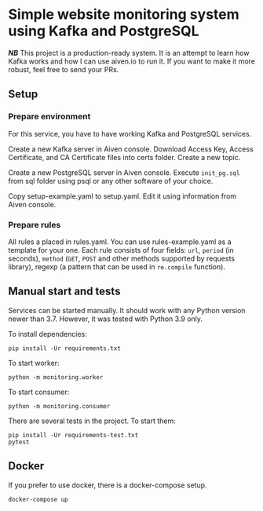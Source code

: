 # Simple website monitoring system using Kafka and PostgreSQL

***NB*** This project is a production-ready system. It is an attempt to learn how Kafka works and how I can use aiven.io
to run it. If you want to make it more robust, feel free to send your PRs.

## Setup

### Prepare environment

For this service, you have to have working Kafka and PostgreSQL services.

Create a new Kafka server in Aiven console. Download Access Key, Access Certificate, and CA Certificate files into 
certs folder. Create a new topic. 

Create a new PostgreSQL server in Aiven console. Execute `init_pg.sql` from sql folder using psql or any other software 
of your choice.

Copy setup-example.yaml to setup.yaml. Edit it using information from Aiven console.

### Prepare rules

All rules a placed in rules.yaml. You can use rules-example.yaml as a template for your one. Each rule consists of four 
fields: `url`, `period` (in seconds), `method` (`GET`, `POST` and other methods supported by requests library), 
regexp (a pattern that can be used in `re.compile` function).

## Manual start and tests

Services can be started manually. It should work with any Python version newer than 3.7. However, it was tested with 
Python 3.9 only.

To install dependencies:

```shell
pip install -Ur requirements.txt
```

To start worker:

```shell
python -m monitoring.worker
```

To start consumer:

```shell
python -m monitoring.consumer
```

There are several tests in the project. To start them:

```shell
pip install -Ur requirements-test.txt
pytest
```

## Docker

If you prefer to use docker, there is a docker-compose setup. 

```shell
docker-compose up
```